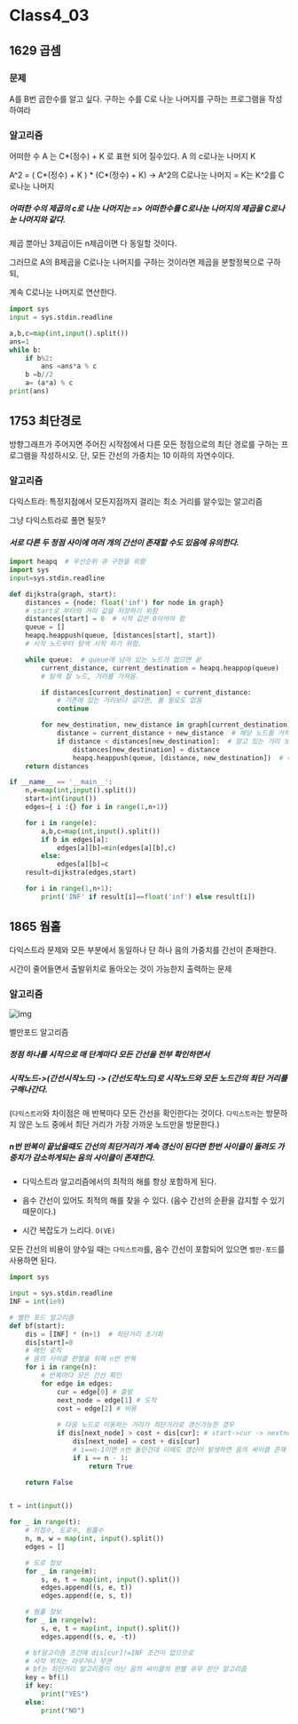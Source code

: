 # Class4_03



## 1629 곱셈

### 문제

A를 B번 곱한수를 알고 싶다. 구하는 수를 C로 나눈 나머지를 구하는 프로그램을 작성하여라





### 알고리즘

어떠한 수 A 는 C*(정수) + K 로 표현 되어 질수있다.   A 의 c로나눈 나머지 K

A^2 = ( C*(정수) + K ) *  (C*(정수) + K) -> A^2의 C로나눈 나머지 =  K는  K^2를 C로나눈 나머지

##### 어떠한 수의 제곱의 c로 나눈 나머지는 =>  어떠한수를 C로나눈 나머지의 제곱을 C로나눈 나머지와 같다. 

제곱 뿐아닌 3제곱이든 n제곱이면 다 동일할 것이다.

그러므로 A의 B제곱을 C로나눈 나머지를 구하는 것이라면  제곱을 분할정복으로 구하되,

 계속 C로나눈 나머지로 연산한다.



```python
import sys
input = sys.stdin.readline

a,b,c=map(int,input().split())
ans=1
while b:
    if b%2:
        ans =ans*a % c
    b =b//2
    a= (a*a) % c
print(ans)   
```

 

## 1753 최단경로

방향그래프가 주어지면 주어진 시작점에서 다른 모든 정점으로의 최단 경로를 구하는 프로그램을 작성하시오. 단, 모든 간선의 가중치는 10 이하의 자연수이다.



### 알고리즘

다익스트라: 특정지점에서 모든지점까지 걸리는 최소 거리를 알수있는 알고리즘

그냥 다익스트라로 풀면 될듯?



#### *서로 다른 두 정점 사이에 여러 개의 간선이 존재할 수도 있음에 유의한다.*

```python
import heapq  # 우선순위 큐 구현을 위함
import sys
input=sys.stdin.readline

def dijkstra(graph, start):
    distances = {node: float('inf') for node in graph}
    # start로 부터의 거리 값을 저장하기 위함
    distances[start] = 0  # 시작 값은 0이어야 함
    queue = []
    heapq.heappush(queue, [distances[start], start])
    # 시작 노드부터 탐색 시작 하기 위함.

    while queue:  # queue에 남아 있는 노드가 없으면 끝
        current_distance, current_destination = heapq.heappop(queue)
        # 탐색 할 노드, 거리를 가져옴.

        if distances[current_destination] < current_distance:
            # 기존에 있는 거리보다 길다면, 볼 필요도 없음
            continue

        for new_destination, new_distance in graph[current_destination].items():
            distance = current_distance + new_distance  # 해당 노드를 거쳐 갈 때 거리
            if distance < distances[new_destination]:  # 알고 있는 거리 보다 작으면 갱신
                distances[new_destination] = distance
                heapq.heappush(queue, [distance, new_destination])  # 다음 인접 거리를 계산 하기 위해 큐에 삽입
    return distances

if __name__ == '__main__':
    n,e=map(int,input().split())
    start=int(input())
    edges={ i :{} for i in range(1,n+1)}

    for i in range(e):
        a,b,c=map(int,input().split())
        if b in edges[a]:
            edges[a][b]=min(edges[a][b],c)
        else:
            edges[a][b]=c
    result=dijkstra(edges,start)

    for i in range(1,n+1):
        print('INF' if result[i]==float('inf') else result[i])


```



## 1865 웜홀

다익스트라 문제와 모든 부분에서 동일하나 단 하나 음의 가중치를 간선이 존재한다.

시간이 줄어들면서 출발위치로 돌아오는 것이 가능한지 출력하는 문제



### 알고리즘

![img](https://upload.wikimedia.org/wikipedia/commons/7/77/Bellman%E2%80%93Ford_algorithm_example.gif)



벨만포드 알고리즘



##### 정점 하나를 시작으로  매 단계마다 모든 간선을 전부 확인하면서 

##### 시작노드->(간선시작노드) -> (간선도착노드)로 시작노드와 모든 노드간의 최단 거리를 구해나간다.

(`다익스트라`와 차이점은 매 반복마다 모든 간선을 확인한다는 것이다. `다익스트라`는 방문하지 않은 노드 중에서 최단 거리가 가장 가까운 노드만을 방문한다.)

##### n번 반복이 끝났을때도 간선의 최단거리가 계속 갱신이 된다면 한번 사이클이 돌려도 가중치가 감소하게되는 음의 사이클이 존재한다.



- 다익스트라 알고리즘에서의 최적의 해를 항상 포함하게 된다.

- 음수 간선이 있어도 최적의 해를 찾을 수 있다. (음수 간선의 순환을 감지할 수 있기 때문이다.)
- 시간 복잡도가 느리다. `O(VE)`



모든 간선의 비용이 양수일 때는 `다익스트라`를, 음수 간선이 포함되어 있으면 `벨만-포드`를 사용하면 된다.



```python
import sys

input = sys.stdin.readline
INF = int(1e9)

# 벨만 포드 알고리즘 
def bf(start):
    dis = [INF] * (n+1)  # 최단거리 초기화
    dis[start]=0
    # 메인 로직
    # 음의 사이클 판별을 위해 n번 반복
    for i in range(n):
        # 반복마다 모든 간선 확인
        for edge in edges:
            cur = edge[0] # 출발
            next_node = edge[1] # 도착
            cost = edge[2] # 비용
            
            # 다음 노드로 이동하는 거리가 최단거리로 갱신가능한 경우
            if dis[next_node] > cost + dis[cur]: # start->cur -> nextnode까지 거리
                dis[next_node] = cost + dis[cur]
                # i==n-1이면 n번 돌린건데 이때도 갱신이 발생하면 음의 싸이클 존재
                if i == n - 1:
                    return True

    return False


t = int(input())

for _ in range(t):
    # 지점수, 도로수, 웜홀수
    n, m, w = map(int, input().split())
    edges = []

    # 도로 정보
    for _ in range(m):
        s, e, t = map(int, input().split())
        edges.append((s, e, t))
        edges.append((e, s, t))

    # 웜홀 정보
    for _ in range(w):
        s, e, t = map(int, input().split())
        edges.append((s, e, -t))

    # bf알고리즘 조건에 dis[cur]!=INF 조건이 없으므로
    # 시작 위치는 아무거나 무관
    # bf는 최단거리 알고리즘이 아닌 음의 싸이클의 판별 유무 판단 알고리즘
    key = bf(1)
    if key:
        print("YES")
    else:
        print("NO")
```

